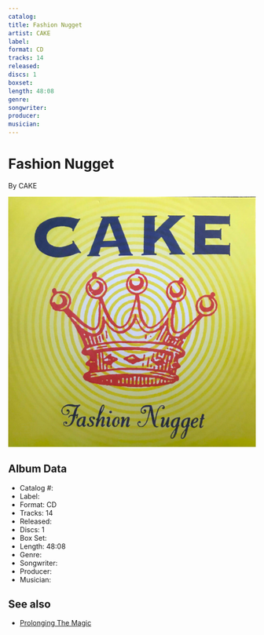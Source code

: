 ```yaml
---
catalog: 
title: Fashion Nugget
artist: CAKE
label: 
format: CD
tracks: 14
released: 
discs: 1
boxset: 
length: 48:08
genre: 
songwriter: 
producer: 
musician: 
---
```


# Fashion Nugget

By CAKE

![](../../assets/cdcovers/CAKE-Fashion_Nugget.png)

## Album Data

- Catalog #: 
- Label: 
- Format: CD
- Tracks: 14
- Released: 
- Discs: 1
- Box Set: 
- Length: 48:08
- Genre: 
- Songwriter: 
- Producer: 
- Musician: 


## See also

- [Prolonging The Magic](Prolonging_The_Magic.md)
